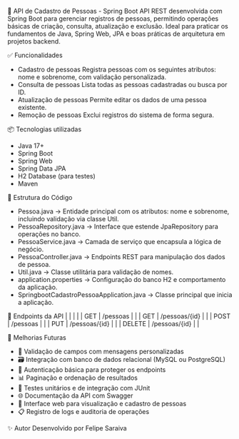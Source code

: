 👤 API de Cadastro de Pessoas - Spring Boot
API REST desenvolvida com Spring Boot para gerenciar registros de pessoas, permitindo operações básicas de criação, consulta, atualização e exclusão. Ideal para praticar os fundamentos de Java, Spring Web, JPA e boas práticas de arquitetura em projetos backend.

✅ Funcionalidades
- Cadastro de pessoas
Registra pessoas com os seguintes atributos: nome e sobrenome, com validação personalizada.
- Consulta de pessoas
Lista todas as pessoas cadastradas ou busca por ID.
- Atualização de pessoas
Permite editar os dados de uma pessoa existente.
- Remoção de pessoas
Exclui registros do sistema de forma segura.

📦 Tecnologias utilizadas
- Java 17+
- Spring Boot
- Spring Web
- Spring Data JPA
- H2 Database (para testes)
- Maven

📜 Estrutura do Código
- Pessoa.java → Entidade principal com os atributos: nome e sobrenome, incluindo validação via classe Util.
- PessoaRepository.java → Interface que estende JpaRepository para operações no banco.
- PessoaService.java → Camada de serviço que encapsula a lógica de negócio.
- PessoaController.java → Endpoints REST para manipulação dos dados de pessoa.
- Util.java → Classe utilitária para validação de nomes.
- application.properties → Configuração do banco H2 e comportamento da aplicação.
- SpringbootCadastroPessoaApplication.java → Classe principal que inicia a aplicação.

🔗 Endpoints da API
|  |  |  | 
| GET | /pessoas |  | 
| GET | /pessoas/{id} |  | 
| POST | /pessoas |  | 
| PUT | /pessoas/{id} |  | 
| DELETE | /pessoas/{id} |  | 

🔮 Melhorias Futuras
- 🧾 Validação de campos com mensagens personalizadas
- 🗃️ Integração com banco de dados relacional (MySQL ou PostgreSQL)
- 🔐 Autenticação básica para proteger os endpoints
- 📊 Paginação e ordenação de resultados
- 🧪 Testes unitários e de integração com JUnit
- 🌐 Documentação da API com Swagger
- 🎨 Interface web para visualização e cadastro de pessoas
- 📋 Registro de logs e auditoria de operações

✨ Autor
Desenvolvido por Felipe Saraiva



